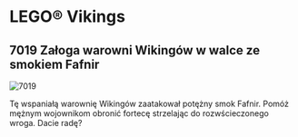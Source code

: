 # LEGO® Vikings

## 7019 Załoga warowni Wikingów w walce ze smokiem Fafnir

![7019](https://www.lego.com/cdn/cs/catalog/assets/bltab44e5a36e64d5af/1/2005_7019_front.png)

Tę wspaniałą warownię Wikingów zaatakował potężny smok Fafnir. Pomóż mężnym wojownikom obronić fortecę strzelając do rozwścieczonego wroga. Dacie radę?